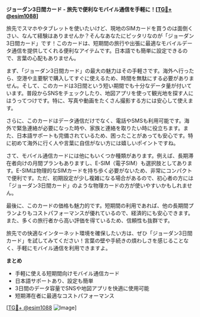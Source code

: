 **ジョーダン3日間カード - 旅先で便利なモバイル通信を手軽に！[[TG💪+ @esim1088](https://t.me/s/esim1088)]**

旅先でスマホやタブレットを使いたいけど、現地のSIMカードを買うのは面倒くさい、なんて経験はありませんか？そんなあなたにピッタリなのが「ジョーダン3日間カード」です！このカードは、短期間の旅行や出張に最適なモバイルデータ通信を提供してくれる便利なアイテムです。日本語でも簡単に設定できるので、言葉の心配もありません。

まず、「ジョーダン3日間カード」の最大の魅力はその手軽さです。海外へ行ったら、空港や主要駅で購入してすぐに使えるため、時間を無駄にする必要がありません。そして、このカードは3日間という短い期間でも十分なデータ量が付いています。普段からSNSをチェックしたり、地図アプリを使って観光地を探す人にはうってつけです。特に、写真や動画をたくさん撮影する方には安心して使えます。

さらに、このカードはデータ通信だけでなく、電話やSMSも利用可能です。海外で緊急連絡が必要になった時や、家族と連絡を取りたい時に役立ちます。また、日本語サポートも完備されているため、困ったことがあっても安心です。特に初めて海外に行く人や言葉に自信がない方には嬉しいポイントですね。

さて、モバイル通信カードには他にもいくつか種類があります。例えば、長期滞在者向けの月間プランもありますし、E-SIM（電子SIM）も選択肢としてあります。E-SIMは物理的なSIMカードを持ち歩く必要がないため、非常にコンパクトで便利です。ただ、初期設定が少し複雑になる場合があるので、初心者の方には「ジョーダン3日間カード」のような物理カードの方が使いやすいかもしれません。

最後に、このカードの価格も魅力的です。短期間の利用であれば、他の長期間プランよりもコストパフォーマンスが優れているので、経済的にも安心できます。また、多くの旅行者から高い評価を得ているため、信頼性も抜群です。

旅先での快適なインターネット環境を確保したい方は、ぜひ「ジョーダン3日間カード」を試してみてください！言葉の壁や手続きの煩わしさを感じることなく、手軽にモバイル通信を利用できますよ。

**まとめ**
- 手軽に使える短期間向けモバイル通信カード
- 日本語サポートあり、設定も簡単
- 3日間のデータ容量でSNSや地図アプリを快適に使用可能
- 短期滞在者に最適なコストパフォーマンス

[[TG💪+ @esim1088](https://t.me/s/esim1088) ![Image](https://i.postimg.cc/Y0z9fWf4/image.png)]